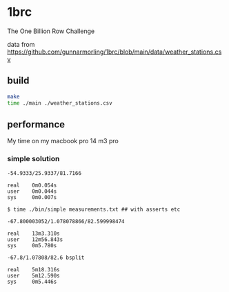 # 1brc
The One Billion Row Challenge


data from https://github.com/gunnarmorling/1brc/blob/main/data/weather_stations.csv

## build

```bash
make
time ./main ./weather_stations.csv
```

## performance

My time on my macbook pro 14 m3 pro

### simple solution
```
-54.9333/25.9337/81.7166

real    0m0.054s
user    0m0.044s
sys     0m0.007s

$ time ./bin/simple measurements.txt ## with asserts etc 

-67.800003052/1.078078866/82.599998474

real    13m3.310s
user    12m56.843s
sys     0m5.780s

-67.8/1.07808/82.6 bsplit

real    5m18.316s
user    5m12.590s
sys     0m5.446s
```
